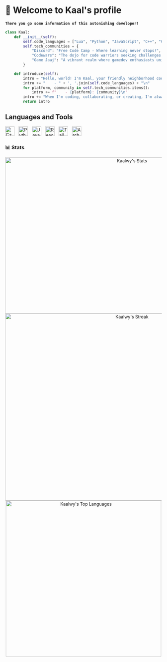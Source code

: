 # 🍵 Welcome to Kaal's profile
**`There you go some information of this astonishing developer!`**
```py
class Kaal:
    def __init__(self):
        self.code_languages = ["Lua", "Python", "JavaScript", "C++", "C", "C#", "Java"]
        self.tech_communities = {
            "Discord": "Free Code Camp - Where learning never stops!",
            "Codewars": "The dojo for code warriors seeking challenges!",
            "Game Jaaj": "A vibrant realm where gamedev enthusiasts unite!"
        }

    def introduce(self):
        intro = "Hello, world! I'm Kaal, your friendly neighborhood coder!\n"
        intro += "    - " + ', '.join(self.code_languages) + "\n"
        for platform, community in self.tech_communities.items():
            intro += f"    - {platform}: {community}\n"
        intro += "When I'm coding, collaborating, or creating, I'm always up to learn and grow!\n"
        return intro
```

## Languages and Tools
<img align="left" alt="C++" width="30px" style="padding-right:10px;" src="https://cdn.jsdelivr.net/gh/devicons/devicon@latest/icons/cplusplus/cplusplus-original.svg"/>     
<img align="left" alt="Python" width="30px" style="padding-right:10px;" src="https://cdn.jsdelivr.net/gh/devicons/devicon@latest/icons/python/python-original.svg"/> 
<img align="left" alt="Java" width="30px" style="padding-right:10px;" src="https://cdn.jsdelivr.net/gh/devicons/devicon@latest/icons/java/java-original.svg"/>
<img align="left" alt="React" width="30px" style="padding-right:10px;" src="https://cdn.jsdelivr.net/gh/devicons/devicon@latest/icons/react/react-original.svg"/>
<img align="left" alt="TailWind" width="30px" style="padding-right:10px;" src="https://cdn.jsdelivr.net/gh/devicons/devicon@latest/icons/tailwindcss/tailwindcss-original.svg"/>
<img align="left" alt="ArchLinux" width="30px" style="padding-right:10px;" src="https://cdn.jsdelivr.net/gh/devicons/devicon@latest/icons/archlinux/archlinux-original.svg"/> <br>

#

### 📊 Stats

<div align="center">
    <a href="https://github-readme-stats.vercel.app/api?username=Kaalwy&theme=tokyonight&show_icons=true&hide_border=true&count_private=true">
        <img src="https://github-readme-stats.vercel.app/api?username=Kaalwy&theme=tokyonight&show_icons=true&hide_border=true&count_private=true" alt="Kaalwy's Stats" width="800" height="500"/>
    </a>
    <br>
    <a href="https://github-readme-streak-stats.herokuapp.com/?user=Kaalwy&theme=tokyonight&hide_border=true">
        <img src="https://github-readme-streak-stats.herokuapp.com/?user=Kaalwy&theme=tokyonight&hide_border=true" alt="Kaalwy's Streak" width="800" height="600"/>
    </a>
    <br>
    <a href="https://github-readme-stats.vercel.app/api/top-langs/?username=Kaalwy&theme=tokyonight&show_icons=true&hide_border=true&layout=compact">
        <img src="https://github-readme-stats.vercel.app/api/top-langs/?username=Kaalwy&theme=tokyonight&show_icons=true&hide_border=true&layout=compact" alt="Kaalwy's Top Languages" width="500" height="500"/>
    </a>
</div>
